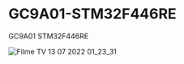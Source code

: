 # GC9A01-STM32F446RE
GC9A01 STM32F446RE


![Filme   TV 13 07 2022 01_23_31](https://user-images.githubusercontent.com/31142397/196008596-0e77af46-4e4c-41b3-a18c-f2bf49c2a77c.jpg)
